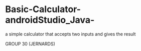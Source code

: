 # Basic-Calculator-androidStudio_Java-
a simple calculator that accepts two inputs and gives the result

GROUP 30 (JERNARDS)
